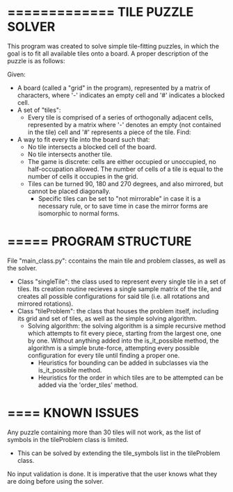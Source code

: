 =============
TILE PUZZLE SOLVER
=============

This program was created to solve simple tile-fitting puzzles, in which the goal is to fit all available tiles onto a board. A proper description of the puzzle is as follows:

Given:
- A board (called a "grid" in the program), represented by a matrix of characters, where '-' indicates an empty cell and '#' indicates a blocked cell.
- A set of "tiles":
  - Every tile is comprised of a series of orthogonally adjacent cells, represented by a matrix where '-' denotes an empty (not contained in the tile) cell and
    '#' represents a piece of the tile.
Find:
- A way to fit every tile into the board such that:
  - No tile intersects a blocked cell of the board.
  - No tile intersects another tile.
  - The game is discrete: cells are either occupied or unoccupied, no half-occupation allowed. The number of cells of a tile is equal to the number of cells it occupies in the grid.
  - Tiles can be turned 90, 180 and 270 degrees, and also mirrored, but cannot be placed diagonally.
    - Specific tiles can be set to "not mirrorable" in case it is a necessary rule, or to save time in case the mirror forms are isomorphic to normal forms.

=====
PROGRAM STRUCTURE
=====

File "main_class.py": ccontains the main tile and problem classes, as well as the solver.

- Class "singleTile": the class used to represent every single tile in a set of tiles. Its creation routine recieves a single sample matrix of the tile, and creates all possible configurations for said tile (i.e. all rotations and mirrored rotations).
- Class "tileProblem": the class that houses the problem itself, including its grid and set of tiles, as well as the simple solving algorithm.
  - Solving algorithm: the solving algorithm is a simple recursive method which attempts to fit every piece, starting from the largest one, one by one. Without anything added into the is_it_possible method, the algorithm is a simple brute-force, attempting every possible configuration for every tile until finding a proper one. 
    - Heuristics for bounding can be added in subclasses via the is_it_possible method.
    - Heuristics for the order in which tiles are to be attempted can be added via the 'order_tiles' method.

====
KNOWN ISSUES
====

Any puzzle containing more than 30 tiles will not work, as the list of symbols in the tileProblem class is limited.
- This can be solved by extending the tile_symbols list in the tileProblem class.

No input validation is done. It is imperative that the user knows what they are doing before using the solver.
